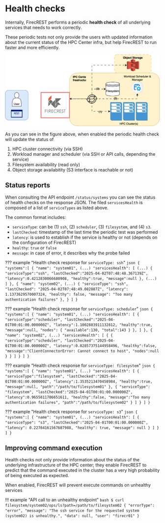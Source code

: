 # Health checks

Internally, FirecREST performs a periodic **health check** of all underlying services that needs to work correctly.

These periodic tests not only provide the users with updated information about the current status of the HPC Center infra, but help FirecREST to run faster and more efficiently.

![f7t_health_checks](../../../assets/img/health_checks.svg)

As you can see in the figure above, when enabled the periodic health check will update the status of

1. HPC cluster connectivity (via SSH)
2. Workload manager and scheduler (via SSH or API calls, depending the service)
3. Filesystem availability (read only)
4. Object storage availabitity (S3 interface is reachable or not)

## Status reports

When consulting the API endpoint `/status/systems` you can see the status of health checks on the response JSON. The filed `servicesHealth` is composed of a list of `serviceTypes` as listed above.

The common format includes:

- `serviceType`: can be (1) `ssh`, (2) `scheduler`, (3) `filesystem`, and (4) `s3`.
- `lastChecked`: timestamp of the last time the periodic test was performed
- `latency`: is used to establish if the service is healthy or not (depends on the configuration of FirecREST)
- `healthy`: `true` or `false`
- `message`: in case of error, it describes why the probe failed

??? example "Health check response for `serviceType: ssh`"
    ```json
    {
        "systems":[
            {
                "name": "system01",
                (...)
                "servicesHealth": [
                    (...)
                    {
                        "serviceType":"ssh",
                        "lastChecked":"2025-04-02T07:48:48.367139Z",
                        "latency":0.4212830066680908,
                        "healthy":true,
                        "message":null
                    },
                    (...)
                ]
            },
            {
                "name": "system02",
                (...)
                {
                    "serviceType": "ssh",
                    "lastChecked": "2025-04-02T07:48:49.082887Z",
                    "latency": 1.1373629570007324,
                    "healthy": false,
                    "message": "Too many authentication failures"
                },
            }
        ]
    }
    ```

??? example "Health check response for `serviceType: scheduler`"
    ```json
    {
        "systems":[
            {
                "name": "system01",
                (...)
                "servicesHealth": [
                    {
                        "serviceType":"scheduler",
                        "lastChecked":"2025-04-01T00:01:00.000000Z",
                        "latency":1.1002883911132812,
                        "healthy":true,
                        "message":null,
                        "nodes": {
                            "available":130,
                            "total":143
                        }
                    },
                ]
            },
            {
                "name": "system02",
                (...)
                "servicesHealth": [
                    {
                        {
                            "serviceType":"scheduler",
                            "lastChecked":"2025-04-01T00:01:00.000000Z",
                            "latency":0.02857375144958496,
                            "healthy":false,
                            "message":"ClientConnectorError: Cannot connect to host",
                            "nodes":null
                        }
                    }
                ]
            }
        ]
    }
    ```

??? example "Health check response for `serviceType: filesystem`"
    ```json
    {
        "systems":[
            {
                "name": "system01",
                (...)
                "servicesHealth": [
                    {
                        "serviceType":"filesystem",
                        "lastChecked":"2025-04-01T00:01:00.000000Z",
                        "latency":1.3535213470458984,
                        "healthy":true,
                        "message":null,
                        "path":"/path/to/filesystem01"
                    },
                    {
                        "serviceType": "filesystem",
                        "lastChecked":"2025-04-01T00:01:00.000000Z",
                        "latency":0.9655811786651611,
                        "healthy":false,
                        "message":"Too many authentication failures",
                        "path":"/path/to/filesystem02"
                    }
                ]
            }
        ]
    }
    ```

??? example "Health check response for `serviceType: s3`"
    ```json
    {
        "systems":[
            {
                "name": "system01",
                (...)
                "servicesHealth": [
                    {
                        "serviceType": "s3",
                        "lastChecked":"2025-04-01T00:01:00.000000Z",
                        "latency": 0.22784161567687988,
                        "healthy": true,
                        "message": null
                    }
                ]
            }
        ]
    }
    ```

## Improving command execution

Health checks not only provide information about the status of the underlying infrastructure of the HPC center; they enable FirecREST to predict that the command executed in the cluster has a very high probability of being executed as expected.

When enabled, FirecREST will prevent execute commands on unhealthy services

!!! example "API call to an unhealthy endpoint"
    ```bash
    $ curl filesystem/system02/ops/ls?path=/path/to/filesystem02
    {
        "errorType": "error",
        "message": "The ssh service for the requested system (system02) is unhealthy.",
        "data": null,
        "user": "firecr01"
    }
    ```

